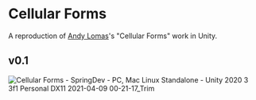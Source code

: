 # Cellular Forms

A reproduction of [Andy Lomas](https://andylomas.com/)'s "Cellular Forms" work in Unity.

## v0.1

![Cellular Forms - SpringDev - PC, Mac  Linux Standalone - Unity 2020 3 3f1 Personal _DX11_ 2021-04-09 00-21-17_Trim](https://user-images.githubusercontent.com/6636020/114129441-9544da80-98cc-11eb-9778-71290ea8fbe6.gif)
